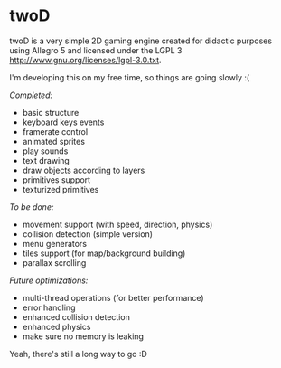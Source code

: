 twoD
====

twoD is a very simple 2D gaming engine created for didactic purposes using
Allegro 5 and licensed under the LGPL 3 <http://www.gnu.org/licenses/lgpl-3.0.txt>.

I'm developing this on my free time, so things are going slowly :(

*Completed:*
- basic structure
- keyboard keys events
- framerate control
- animated sprites
- play sounds
- text drawing
- draw objects according to layers
- primitives support
- texturized primitives

*To be done:*
- movement support (with speed, direction, physics)
- collision detection (simple version)
- menu generators
- tiles support (for map/background building)
- parallax scrolling

*Future optimizations:*
- multi-thread operations (for better performance)
- error handling
- enhanced collision detection
- enhanced physics
- make sure no memory is leaking

Yeah, there's still a long way to go :D

